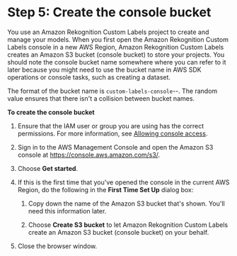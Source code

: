 # Step 5: Create the console bucket<a name="su-create-console-bucket"></a>

You use an Amazon Rekognition Custom Labels project to create and manage your models\. When you first open the Amazon Rekognition Custom Labels console in a new AWS Region, Amazon Rekognition Custom Labels creates an Amazon S3 bucket \(console bucket\) to store your projects\. You should note the console bucket name somewhere where you can refer to it later because you might need to use the bucket name in AWS SDK operations or console tasks, such as creating a dataset\.

The format of the bucket name is `custom-labels-console`\-*<region>*\-*<random value>*\. The random value ensures that there isn't a collision between bucket names\.

**To create the console bucket**

1. Ensure that the IAM user or group you are using has the correct permissions\. For more information, see [Allowing console access](su-console-policy.md#su-console-access)\.

1. Sign in to the AWS Management Console and open the Amazon S3 console at [https://console\.aws\.amazon\.com/s3/](https://console.aws.amazon.com/s3/)\.

1. Choose **Get started**\.

1. If this is the first time that you've opened the console in the current AWS Region, do the following in the **First Time Set Up** dialog box:

   1. Copy down the name of the Amazon S3 bucket that's shown\. You'll need this information later\.

   1. Choose **Create S3 bucket** to let Amazon Rekognition Custom Labels create an Amazon S3 bucket \(console bucket\) on your behalf\.

1. Close the browser window\.